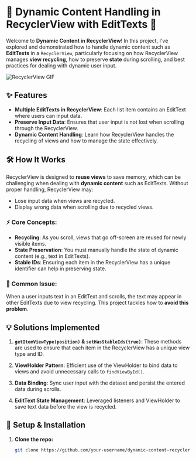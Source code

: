 # 🚀 Dynamic Content Handling in RecyclerView with EditTexts 📝

Welcome to **Dynamic Content in RecyclerView**! In this project, I've explored and demonstrated how to handle dynamic content such as **EditTexts** in a `RecyclerView`, particularly focusing on how RecyclerView manages **view recycling**, how to preserve **state** during scrolling, and best practices for dealing with dynamic user input.

![RecyclerView GIF](https://user-images.githubusercontent.com/xxxxx/RecyclerViewDemo.gif) <!-- You can add a real gif here to make it more engaging -->

## ✨ Features
- **Multiple EditTexts in RecyclerView**: Each list item contains an EditText where users can input data.
- **Preserve Input Data**: Ensures that user input is not lost when scrolling through the RecyclerView.
- **Dynamic Content Handling**: Learn how RecyclerView handles the recycling of views and how to manage the state effectively.

## 🛠️ How It Works
RecyclerView is designed to **reuse views** to save memory, which can be challenging when dealing with **dynamic content** such as EditTexts. Without proper handling, RecyclerView may:
- Lose input data when views are recycled.
- Display wrong data when scrolling due to recycled views.

### ⚡ Core Concepts:
- **Recycling**: As you scroll, views that go off-screen are reused for newly visible items.
- **State Preservation**: You must manually handle the state of dynamic content (e.g., text in EditTexts).
- **Stable IDs**: Ensuring each item in the RecyclerView has a unique identifier can help in preserving state.

### 🛑 Common Issue:
When a user inputs text in an EditText and scrolls, the text may appear in other EditTexts due to view recycling. This project tackles how to **avoid this problem**.

## 💡 Solutions Implemented
1. **`getItemViewType(position)` & `setHasStableIds(true)`**: These methods are used to ensure that each item in the RecyclerView has a unique view type and ID.
   
2. **ViewHolder Pattern**: Efficient use of the ViewHolder to bind data to views and avoid unnecessary calls to `findViewById()`.

3. **Data Binding**: Sync user input with the dataset and persist the entered data during scrolls.

4. **EditText State Management**: Leveraged listeners and ViewHolder to save text data before the view is recycled.

## 🔧 Setup & Installation
1. **Clone the repo:**
   ```bash
   git clone https://github.com/your-username/dynamic-content-recyclerview.git
